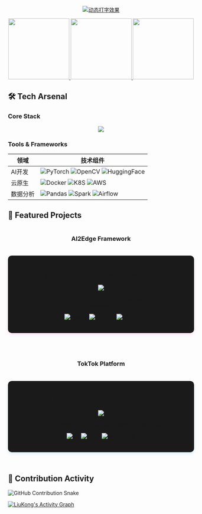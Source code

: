 <!-- 头部动态区 -->
<p align="center">
  <a href="https://git.io/typing-svg">
    <img src="https://readme-typing-svg.demolab.com?font=Fira+Code&weight=600&size=26&pause=1000&color=FF79C6&width=600&lines=Hello+Everyone👋+This's+My+Farm👨‍🌾;Developing🎤+Building🏃‍♂️+Test🕶+Upload🏀;I+am+working+🐮+🐴;NO+Bug+No+Bug+No+Bug" alt="动态打字效果" />
  </a>
</p>

<!-- 数据卡片组合 -->
<div align="center">
  <a href="https://github.com/liu-kong">
    <img height="165" src="https://github-readme-stats.vercel.app/api?username=liu-kong&show_icons=true&theme=radical&include_all_commits=true&count_private=true&custom_title=Dev+Metrics&hide=issues" />
    <img height="165" src="https://github-readme-stats.vercel.app/api/top-langs/?username=liu-kong&layout=compact&theme=radical&hide=Jupyter%20Notebook&langs_count=6" />
    <img height="165" src="https://streak-stats.demolab.com/?user=liu-kong&theme=radical&hide_border=true" />
  </a>
</div>

## 🛠️ Tech Arsenal

### Core Stack
<p align="center">
  <img src="https://skillicons.dev/icons?i=py,tensorflow,pytorch,flask,fastapi,docker,kubernetes,aws,gcp,git,github,linux" />
</p>

### Tools & Frameworks
| 领域        | 技术组件                                                                 |
|-------------|-------------------------------------------------------------------------|
| AI开发      | ![PyTorch](https://img.shields.io/badge/-PyTorch-EE4C2C?logo=pytorch) ![OpenCV](https://img.shields.io/badge/-OpenCV-5C3EE8?logo=opencv) ![HuggingFace](https://img.shields.io/badge/-HuggingFace-FFD21E?logo=huggingface) |
| 云原生      | ![Docker](https://img.shields.io/badge/-Docker-2496ED?logo=docker) ![K8S](https://img.shields.io/badge/-Kubernetes-326CE5?logo=kubernetes) ![AWS](https://img.shields.io/badge/-AWS-232F3E?logo=amazonaws) |
| 数据分析    | ![Pandas](https://img.shields.io/badge/-Pandas-150458?logo=pandas) ![Spark](https://img.shields.io/badge/-Spark-E25A1C?logo=apachespark) ![Airflow](https://img.shields.io/badge/-Airflow-017CEE?logo=apacheairflow) |


## 🚀 Featured Projects

<div align="center" style="display: flex; gap: 20px; flex-wrap: wrap; justify-content: center;">

### AI2Edge Framework
<div style="flex: 1; min-width: 400px; background: #1a1a1a; padding: 20px; border-radius: 10px; box-shadow: 0 4px 8px rgba(255,121,198,0.2); margin-bottom: 30px;">
  <a href="https://github.com/liu-kong/AI2Edge">
    <h3>🤖 AI2Edge: ML Deployment Framework</h3>
    <img src="https://github-readme-stats.vercel.app/api/pin/?username=liu-kong&repo=AI2Edge&theme=radical&show_owner=true">
  </a>
  <p>End-to-end solution for deploying machine learning models to edge devices with:</p>
  <div style="margin: 15px 0;">
    <img src="https://img.shields.io/badge/Python-3.10%2B-blue?logo=python" alt="Python">
    <img src="https://img.shields.io/badge/PyTorch-2.0%2B-EE4C2C?logo=pytorch" alt="PyTorch">
    <img src="https://img.shields.io/badge/ONNX-1.13%2B-005BAC?logo=onnx" alt="ONNX">
  </div>
</div>

### TokTok Platform
<div style="flex: 1; min-width: 400px; background: #1a1a1a; padding: 20px; border-radius: 10px; box-shadow: 0 4px 8px rgba(79,192,255,0.2); margin-bottom: 30px;">
  <a href="https://github.com/liu-kong/toktok">
    <h3>💬 TokTok: Real-time Messaging</h3>
    <img src="https://github-readme-stats.vercel.app/api/pin/?username=liu-kong&repo=toktok&theme=radical&show_owner=true">
  </a>
  <p>High-performance messaging platform featuring:</p>
  <div style="margin: 15px 0;">
    <img src="https://img.shields.io/badge/Go-1.20%2B-00ADD8?logo=go" alt="Go">
    <img src="https://img.shields.io/badge/Redis-7.0%2B-DC382D?logo=redis" alt="Redis">
    <img src="https://img.shields.io/badge/WebSocket-✓-green?logo=websocket" alt="WebSocket">
  </div>
</div>

</div>

## 🐍 Contribution Activity 

<picture>
  <source media="(prefers-color-scheme: dark)" srcset="https://raw.githubusercontent.com/liu-kong/liu-kong/main/generated/snake-dark.svg">
  <source media="(prefers-color-scheme: light)" srcset="https://raw.githubusercontent.com/liu-kong/liu-kong/main/generated/snake.svg">
  <img alt="GitHub Contribution Snake" src="https://raw.githubusercontent.com/liu-kong/liu-kong/main/generated/snake.svg">
</picture>


<!-- 动态活动图 -->
[![LiuKong's Activity Graph](https://github-readme-activity-graph.vercel.app/graph?username=liu-kong&theme=react-dark&area=true&radius=16)](https://github.com/liu-kong)
